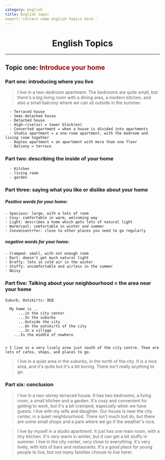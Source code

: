 ```yaml
---
category: english
title: English topic
expert:'collect some english topics here.'
---
```


# <center>English Topics</center>
***

## Topic one: <font color=#900>Introduce your home</font>

### Part one: introducing where you live
> I live in a two-dedroom apartment. The bedrooms are quite small, but there's a big living room with a dining area, a modern kitchen, and also a small balcony where we can sit outside in the summer.
```
  - Terraced house
  - Semi-detached house
  - Detached house
  - High-rise(us) = tower block(en)
  - Converted apartment = when a house is divided into apartments
  - Studio apartment = a one-room apartment, with the bedroom and living room together
  - Duplex apartment = an apartment with more than one floor
  - Balcony = terrace

```

### Part two: describing the inside of your home

```
  - Kitchen
  - living room
  - garden
```
### Part three: saying what you like or dislike about your home
##### Positive words for your home:
	- Spacious: large, with a lots of room
	- Cosy: comfortable in warm, welcoming way
	- Light: describes a home which gets lots of natural light
	- Warm/cool: comfortable in winter and summer
	- Convenient+for: close to other places you need to go regularly
	
 ##### negative words for your home:
	- Cramped: small, with not enough room
	- Dart: doesn't get much natural light
	- Drafty: lets in cold air in the winter
	- Stuffy: uncomfortable and airless in the summer
	- Noisy

### Part five: Talking about your neighbourhood = the area near your home
```
Suburb, Outskirts: 郊区
```
```
  My home is ..
	  ...in the city center
	  ...In the suburbs
	  ...Outside the city
	  ...On the outskirts of the city
	  ...In a village
    ...In the middle of nowhere
  
```

	> I live in a very lively area just south of the city centre. Thee are lots of cafes, shops, and places to go.
  
  > I live in a quiet area in the suburbs, in the north of the city. It is a nice area, and it's quite but it's a bit boring. There isn't really anything to go.

### Part six: conclusion
> I live in a two-storey terraced house. It has two bedrooms, a living room, a small kitchen and a garden. It's cosy and convenient for getting to work, but it's a bit cramped, especially when we have guests. I live with my wife and daughter. Our house is near the city center, in a quiet neighbourhood. There isn't much tod do, but there are some small shops and a park where we go if the weather's nice.

> I live by myself in a studio apartment. It just has one main room, with a tiny kitchen. It's very warm in winter, but it can get a bit stuffy in summer. I live in the city center, very close to everything. it's very lively, with lots of bars and restaurants. It's a good place for young people to live, but not many families choose to live herer.

